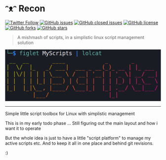 # ᵔᴥᵔ Recon
[![Twitter Follow](https://img.shields.io/twitter/follow/davidbl.svg?style=social&label=Follow)](https://twitter.com/davidbl) [![GitHub issues](https://img.shields.io/github/issues/kawaiipantsu/myscripts.svg)](https://github.com/kawaiipantsu/myscripts/issues) [![GitHub closed issues](https://img.shields.io/github/issues-closed/kawaiipantsu/myscripts.svg)](https://github.com/kawaiipantsu/myscripts/issues) [![GitHub license](https://img.shields.io/github/license/kawaiipantsu/myscripts.svg)](https://github.com/kawaiipantsu/myscripts/blob/master/LICENSE) [![GitHub forks](https://img.shields.io/github/forks/kawaiipantsu/myscripts.svg)](https://github.com/kawaiipantsu/myscripts/network) [![GitHub stars](https://img.shields.io/github/stars/kawaiipantsu/myscripts.svg)](https://github.com/kawaiipantsu/myscripts/stargazers)
> A mishmash of scripts, in a simplistic linux script management solution

![MyScripts](doc/github/console-logo.png)

---

Simple little script toolbox for Linux with simplistic management

This is in my early todo phase ...
Still figuring out the main layout and how i want it to operate

But the whole idea is just to have a little "script platform" to manage my active scripts etc.
And to keep it all in one place and behind git revisions.

:)


